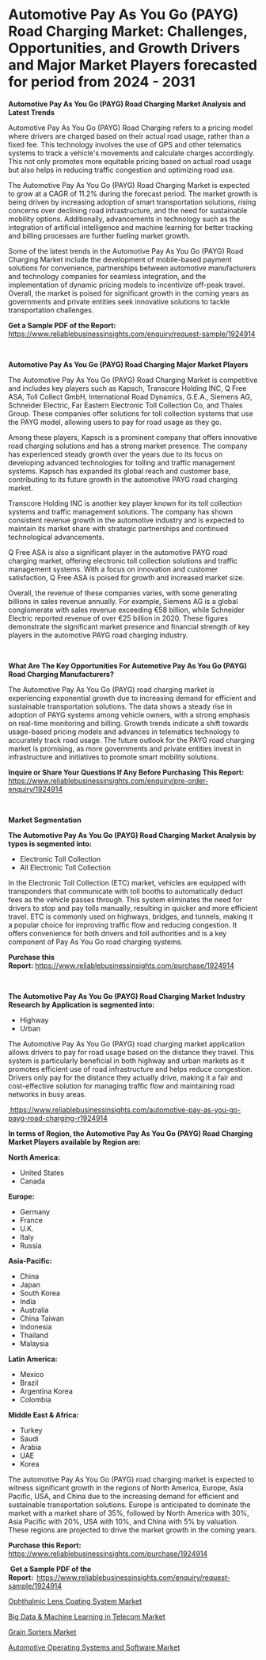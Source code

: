 <p><h1>Automotive Pay As You Go (PAYG) Road Charging Market: Challenges, Opportunities, and Growth Drivers and Major Market Players forecasted for period from 2024 - 2031</h1></p><p><strong>Automotive Pay As You Go (PAYG) Road Charging Market Analysis and Latest Trends</strong></p>
<p><p>Automotive Pay As You Go (PAYG) Road Charging refers to a pricing model where drivers are charged based on their actual road usage, rather than a fixed fee. This technology involves the use of GPS and other telematics systems to track a vehicle's movements and calculate charges accordingly. This not only promotes more equitable pricing based on actual road usage but also helps in reducing traffic congestion and optimizing road use.</p><p>The Automotive Pay As You Go (PAYG) Road Charging Market is expected to grow at a CAGR of 11.2% during the forecast period. The market growth is being driven by increasing adoption of smart transportation solutions, rising concerns over declining road infrastructure, and the need for sustainable mobility options. Additionally, advancements in technology such as the integration of artificial intelligence and machine learning for better tracking and billing processes are further fueling market growth.</p><p>Some of the latest trends in the Automotive Pay As You Go (PAYG) Road Charging Market include the development of mobile-based payment solutions for convenience, partnerships between automotive manufacturers and technology companies for seamless integration, and the implementation of dynamic pricing models to incentivize off-peak travel. Overall, the market is poised for significant growth in the coming years as governments and private entities seek innovative solutions to tackle transportation challenges.</p></p>
<p><strong>Get a Sample PDF of the Report:&nbsp;</strong> <a href="https://www.reliablebusinessinsights.com/enquiry/request-sample/1924914">https://www.reliablebusinessinsights.com/enquiry/request-sample/1924914</a></p>
<p>&nbsp;</p>
<p><strong>Automotive Pay As You Go (PAYG) Road Charging Major Market Players</strong></p>
<p><p>The Automotive Pay As You Go (PAYG) Road Charging Market is competitive and includes key players such as Kapsch, Transcore Holding INC, Q Free ASA, Toll Collect GmbH, International Road Dynamics, G.E.A., Siemens AG, Schneider Electric, Far Eastern Electronic Toll Collection Co, and Thales Group. These companies offer solutions for toll collection systems that use the PAYG model, allowing users to pay for road usage as they go.</p><p>Among these players, Kapsch is a prominent company that offers innovative road charging solutions and has a strong market presence. The company has experienced steady growth over the years due to its focus on developing advanced technologies for tolling and traffic management systems. Kapsch has expanded its global reach and customer base, contributing to its future growth in the automotive PAYG road charging market.</p><p>Transcore Holding INC is another key player known for its toll collection systems and traffic management solutions. The company has shown consistent revenue growth in the automotive industry and is expected to maintain its market share with strategic partnerships and continued technological advancements.</p><p>Q Free ASA is also a significant player in the automotive PAYG road charging market, offering electronic toll collection solutions and traffic management systems. With a focus on innovation and customer satisfaction, Q Free ASA is poised for growth and increased market size.</p><p>Overall, the revenue of these companies varies, with some generating billions in sales revenue annually. For example, Siemens AG is a global conglomerate with sales revenue exceeding €58 billion, while Schneider Electric reported revenue of over €25 billion in 2020. These figures demonstrate the significant market presence and financial strength of key players in the automotive PAYG road charging industry.</p></p>
<p>&nbsp;</p>
<p><strong>What Are The Key Opportunities For Automotive Pay As You Go (PAYG) Road Charging Manufacturers?</strong></p>
<p><p>The Automotive Pay As You Go (PAYG) road charging market is experiencing exponential growth due to increasing demand for efficient and sustainable transportation solutions. The data shows a steady rise in adoption of PAYG systems among vehicle owners, with a strong emphasis on real-time monitoring and billing. Growth trends indicate a shift towards usage-based pricing models and advances in telematics technology to accurately track road usage. The future outlook for the PAYG road charging market is promising, as more governments and private entities invest in infrastructure and initiatives to promote smart mobility solutions.</p></p>
<p><strong>Inquire or Share Your Questions If Any Before Purchasing This Report:</strong> <a href="https://www.reliablebusinessinsights.com/enquiry/pre-order-enquiry/1924914">https://www.reliablebusinessinsights.com/enquiry/pre-order-enquiry/1924914</a></p>
<p>&nbsp;</p>
<p><strong>Market Segmentation</strong></p>
<p><strong>The Automotive Pay As You Go (PAYG) Road Charging Market Analysis by types is segmented into:</strong></p>
<p><ul><li>Electronic Toll Collection</li><li>All Electronic Toll Collection</li></ul></p>
<p><p>In the Electronic Toll Collection (ETC) market, vehicles are equipped with transponders that communicate with toll booths to automatically deduct fees as the vehicle passes through. This system eliminates the need for drivers to stop and pay tolls manually, resulting in quicker and more efficient travel. ETC is commonly used on highways, bridges, and tunnels, making it a popular choice for improving traffic flow and reducing congestion. It offers convenience for both drivers and toll authorities and is a key component of Pay As You Go road charging systems.</p></p>
<p><strong>Purchase this Report:&nbsp;</strong><a href="https://www.reliablebusinessinsights.com/purchase/1924914">https://www.reliablebusinessinsights.com/purchase/1924914</a></p>
<p>&nbsp;</p>
<p><strong>The Automotive Pay As You Go (PAYG) Road Charging Market Industry Research by Application is segmented into:</strong></p>
<p><ul><li>Highway</li><li>Urban</li></ul></p>
<p><p>The Automotive Pay As You Go (PAYG) road charging market application allows drivers to pay for road usage based on the distance they travel. This system is particularly beneficial in both highway and urban markets as it promotes efficient use of road infrastructure and helps reduce congestion. Drivers only pay for the distance they actually drive, making it a fair and cost-effective solution for managing traffic flow and maintaining road networks in busy areas.</p></p>
<p><a href="https://www.reliablebusinessinsights.com/automotive-pay-as-you-go-payg-road-charging-r1924914">&nbsp;https://www.reliablebusinessinsights.com/automotive-pay-as-you-go-payg-road-charging-r1924914</a></p>
<p><strong>In terms of Region, the Automotive Pay As You Go (PAYG) Road Charging Market Players available by Region are:</strong></p>
<p>
    <p> <strong> North America: </strong>
        <ul>
            <li>United States</li>
            <li>Canada</li>
        </ul>
        </p> 
    <p> <strong> Europe: </strong>
        <ul>
            <li>Germany</li>
            <li>France</li>
            <li>U.K.</li>
            <li>Italy</li>
            <li>Russia</li>
        </ul>
        </p> 
    <p> <strong> Asia-Pacific: </strong>
        <ul>
            <li>China</li>
            <li>Japan</li>
            <li>South Korea</li>
            <li>India</li>
            <li>Australia</li>
            <li>China Taiwan</li>
            <li>Indonesia</li>
            <li>Thailand</li>
            <li>Malaysia</li>
        </ul>
        </p> 
    <p> <strong> Latin America: </strong>
        <ul>
            <li>Mexico</li>
            <li>Brazil</li>
            <li>Argentina Korea</li>
            <li>Colombia</li>
        </ul>
        </p> 
    <p> <strong> Middle East & Africa: </strong>
        <ul>
            <li>Turkey</li>
            <li>Saudi</li>
            <li>Arabia</li>
            <li>UAE</li>
            <li>Korea</li>
        </ul>
    </p>
    </p>
<p><p>The automotive Pay As You Go (PAYG) road charging market is expected to witness significant growth in the regions of North America, Europe, Asia Pacific, USA, and China due to the increasing demand for efficient and sustainable transportation solutions. Europe is anticipated to dominate the market with a market share of 35%, followed by North America with 30%, Asia Pacific with 20%, USA with 10%, and China with 5% by valuation. These regions are projected to drive the market growth in the coming years.</p></p>
<p><strong>Purchase this Report: </strong><a href="https://www.reliablebusinessinsights.com/purchase/1924914">https://www.reliablebusinessinsights.com/purchase/1924914</a></p>
<p>&nbsp;<strong>Get a Sample PDF of the Report:&nbsp;&nbsp;</strong><a href="https://www.reliablebusinessinsights.com/enquiry/request-sample/1924914">https://www.reliablebusinessinsights.com/enquiry/request-sample/1924914</a></p>
<p><strong></strong></p>
<p><p><a href="https://github.com/fiixsa/Market-Research-Report-List-3/blob/main/ophthalmic-lens-coating-system-market.md">Ophthalmic Lens Coating System Market</a></p><p><a href="https://issuu.com/reportprime-2/docs/big-data-machine-learning-in-telecom-market-size-2">Big Data & Machine Learning in Telecom Market</a></p><p><a href="https://github.com/cecuraprangm/Market-Research-Report-List-3/blob/main/grain-sorters-market.md">Grain Sorters Market</a></p><p><a href="https://issuu.com/reportprime-2/docs/automotive-operating-systems-and-software-market-s">Automotive Operating Systems and Software Market</a></p></p>